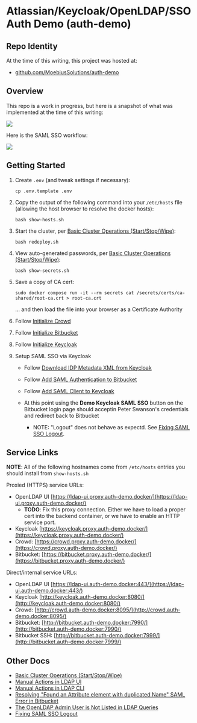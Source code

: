 # Atlassian/Keycloak/OpenLDAP/SSO Auth Demo (auth-demo)

## Repo Identity

At the time of this writing, this project was hosted at:

* [github.com/MoebiusSolutions/auth-demo](https://github.com/MoebiusSolutions/auth-demo)

## Overview

This repo is a work in progress, but here is a snapshot of what was implemented at the time of this writing:

![](https://www.moesol.com/plantuml/png/bOzFIyD04CNlyoc6dCoXv5vA82feQSLW4Iy5sSsEpPAuksmsrY1-TxDh_eXGggSPvltUpBoQNXmwZLOUIeT2MYgSr0g07KWvlCrogzyxP0qQtmpZUqDgUvtbVbuBPa1fGHWz4SVCc2R23q3yHarfFCd4grGZ_jpAIOysr1MrPjLUhNYwo-wsk1RvAk5fvF5gK6V-KZhU5XMvsR2RUJwga-7AwgFmKk4R-0G8IN2HJikN-41lP1l2a7QlBahdJ3o3mzDdkUdwMJ8ySug2uTvuUecFJOybDrQtfkanFupxQec9v6YbenZ2nZyv5bhLNGnZ-lzuO4hu8yGlMyZm1G00.png)

Here is the SAML SSO workflow:

![](https://www.moesol.com/plantuml/png/TP71Ri8m44Jl-OeLf_Q0UaS82UYbAbKZwB5IvTXRiafYk-jDKVlrjGCXf8YRevqPlPaeBOvXnUuGa445A8xFp2iMqkIL5V2btpmkSsKQiabJ6-K_MXff9YkIejKLohkT5ulTycK3ktp-K2mcNMn_7PkUyKVNJbM3vyaCfkfq7NdM4T2agqwFqUdLeqsWFMEMdTh0T34Gp61TawwWTljOfsX5d3qBvzDBuHODiHOG1pqfVCQzEkjbU4ywWvpTDnc4Dbqqeq4hfEgGzP8aJt0HmzbFukPQUW4p17VhYAim_W9hW0Uqy_8twcxngyKWqU8TAAqn1BWxa9J7pBUKUP-T3SdTRJiGxjcr7Xfi2kHGakz6K58wfbyb5FVh3DVL_Xjlx9mpXbZ-IAYTbVZn1m00.png)

## Getting Started

1. Create `.env` (and tweak settings if necessary):

   ```
   cp .env.template .env
   ```

2. Copy the output of the following command into your `/etc/hosts` file
   (allowing the host browser to resolve the docker hosts):

   ```
   bash show-hosts.sh
   ```

3. Start the cluster, per [Basic Cluster Operations (Start/Stop/Wipe)](docs/Basic-Cluster-Operations-Start-Stop-Wipe.md):

   ```
   bash redeploy.sh
   ```

4. View auto-generated passwords, per [Basic Cluster Operations (Start/Stop/Wipe)](docs/Basic-Cluster-Operations-Start-Stop-Wipe.md):

   ```
   bash show-secrets.sh
   ```

5. Save a copy of CA cert:

   ```
   sudo docker compose run -it --rm secrets cat /secrets/certs/ca-shared/root-ca.crt > root-ca.crt
   ```

   ... and then load the file into your browser as a Certificate Authority

5. Follow [Initialize Crowd](docs/Setup_Initialize-Crowd.md)

6. Follow [Initialize Bitbucket](docs/Setup_Initialize-Bitbucket.md)

7. Follow [Initialize Keycloak](docs/Setup_Initialize-Keycloak.md)

8. Setup SAML SSO via Keycloak

    * Follow [Download IDP Metadata XML from Keycloak](docs/Setup_Download-IDP-Metadata-XML-from-Keycloak.md)

    * Follow [Add SAML Authentication to Bitbucket](docs/Setup_Add-SAML-Authentication-to-Bitbucket.md)

    * Follow [Add SAML Client to Keycloak](docs/Setup_Add-SAML-Client-to-Keycloak.md)

    * At this point using the **Demo Keycloak SAML SSO** button on the Bitbucket login page
      should acceptin Peter Swanson's credentials and redirect back to Bitbucket
   
        * NOTE: "Logout" does not behave as expectd. See [Fixing SAML SSO Logout](docs/Fixing-SAML-SSO-Logout.md).

## Service Links

**NOTE**: All of the following hostnames come from `/etc/hosts` entries you should install from `show-hosts.sh`

Proxied (HTTPS) service URLs:

* OpenLDAP UI [https://ldap-ui.proxy.auth-demo.docker/](https://ldap-ui.proxy.auth-demo.docker/)
   * **TODO**: Fix this proxy connection. Either we have to load a proper cert into the backend container,
     or we have to enable an HTTP service port.
* Keycloak [https://keycloak.proxy.auth-demo.docker/](https://keycloak.proxy.auth-demo.docker/)
* Crowd: [https://crowd.proxy.auth-demo.docker/](https://crowd.proxy.auth-demo.docker/)
* Bitbucket: [https://bitbucket.proxy.auth-demo.docker/](https://bitbucket.proxy.auth-demo.docker/)

Direct/internal service URLs:

* OpenLDAP UI [https://ldap-ui.auth-demo.docker:443/](https://ldap-ui.auth-demo.docker:443/)
* Keycloak [http://keycloak.auth-demo.docker:8080/](http://keycloak.auth-demo.docker:8080/)
* Crowd: [http://crowd.auth-demo.docker:8095/](http://crowd.auth-demo.docker:8095/)
* Bitbucket: [http://bitbucket.auth-demo.docker:7990/](http://bitbucket.auth-demo.docker:7990/)
* Bitbucket SSH: [http://bitbucket.auth-demo.docker:7999/](http://bitbucket.auth-demo.docker:7999/)

## Other Docs

* [Basic Cluster Operations (Start/Stop/Wipe)](docs/Basic-Cluster-Operations-Start-Stop-Wipe.md)
* [Manual Actions in LDAP UI](docs/Manual-Actions-in-LDAP-UI.md)
* [Manual Actions in LDAP CLI](docs/Manual-Actions-in-LDAP-CLI.md)
* [Resolving "Found an Attribute element with duplicated Name" SAML Error in Bitbucket](docs/Resolving-Found-an-Attribute-element-with-duplicated-Name-SAML-Error-in-Bitbucket.md)
* [The OpenLDAP Admin User is Not Listed in LDAP Queries](docs/The-OpenLDAP-Admin-User-is-Not-Listed-in-LDAP-Queries.md)
* [Fixing SAML SSO Logout](docs/Fixing-SAML-SSO-Logout.md)
